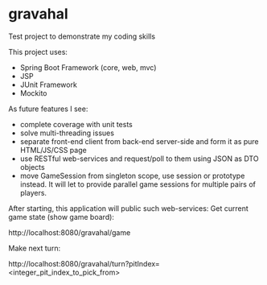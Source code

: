 # gravahal
Test project to demonstrate my coding skills

This project uses:
- Spring Boot Framework (core, web, mvc)
- JSP
- JUnit Framework
- Mockito

As future features I see:
- complete coverage with unit tests
- solve multi-threading issues
- separate front-end client from back-end server-side and form it as pure HTML/JS/CSS page
- use RESTful web-services and request/poll to them using JSON as DTO objects
- move GameSession from singleton scope, use session or prototype instead.
It will let to provide parallel game sessions for multiple pairs of players.

After starting, this application will public such web-services:
Get current game state (show game board):

http://localhost:8080/gravahal/game

Make next turn:

http://localhost:8080/gravahal/turn?pitIndex=<integer_pit_index_to_pick_from>

